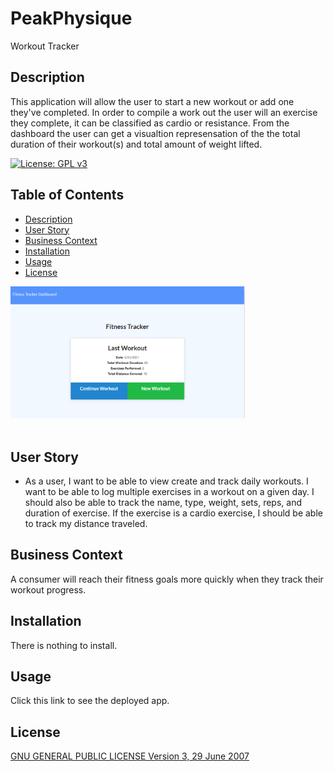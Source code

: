# PeakPhysique
Workout Tracker

## Description
This application will allow the user to start a new workout or add one they've completed. In order to compile a work out the user will an exercise they complete, it can be classified as cardio or resistance. From the dashboard the user can get a visualtion represensation of the the total duration of their workout(s) and total amount of weight lifted.


[![License: GPL v3](https://img.shields.io/badge/License-GPLv3-blue.svg)](https://www.gnu.org/licenses/gpl-3.0)

## Table of Contents
  * [Description](#description)
  * [User Story](#user_story)
  * [Business Context](#business_context)
  * [Installation](#installation)
  * [Usage](#usage)
  * [License](#license)
 

  <img src="/public/images/fitness_tracker.PNG" width="375">
  <img scr="/piblic/images/dashboard_tracker.PNG" width="375">

  
## User Story

* As a user, I want to be able to view create and track daily workouts. I want to be able to log multiple exercises in a workout on a given day. I should also be able to track the name, type, weight, sets, reps, and duration of exercise. If the exercise is a cardio exercise, I should be able to track my distance traveled.

## Business Context

A consumer will reach their fitness goals more quickly when they track their workout progress.

## Installation
There is nothing to install.  

## Usage
Click this link to see the deployed app.
## License
[GNU GENERAL PUBLIC LICENSE
Version 3, 29 June 2007](https://www.gnu.org/licenses/gpl-3.0.en.html)
